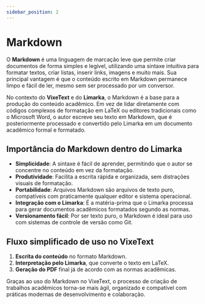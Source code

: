 ```yaml
---
sidebar_position: 2
---
```


# Markdown

O **Markdown** é uma linguagem de marcação leve que permite criar documentos de forma simples e legível, utilizando uma sintaxe intuitiva para formatar textos, criar listas, inserir links, imagens e muito mais. Sua principal vantagem é que o conteúdo escrito em Markdown permanece limpo e fácil de ler, mesmo sem ser processado por um conversor.

No contexto do **VixeText** e do **Limarka**, o Markdown é a base para a produção do conteúdo acadêmico. Em vez de lidar diretamente com códigos complexos de formatação em LaTeX ou editores tradicionais como o Microsoft Word, o autor escreve seu texto em Markdown, que é posteriormente processado e convertido pelo Limarka em um documento acadêmico formal e formatado.

## Importância do Markdown dentro do Limarka

* **Simplicidade**: A sintaxe é fácil de aprender, permitindo que o autor se concentre no conteúdo em vez da formatação.
* **Produtividade**: Facilita a escrita rápida e organizada, sem distrações visuais de formatação.
* **Portabilidade**: Arquivos Markdown são arquivos de texto puro, compatíveis com praticamente qualquer editor e sistema operacional.
* **Integração com o Limarka**: É a matéria-prima que o Limarka processa para gerar documentos acadêmicos formatados segundo as normas.
* **Versionamento fácil**: Por ser texto puro, o Markdown é ideal para uso com sistemas de controle de versão como Git.

## Fluxo simplificado de uso no VixeText

1. **Escrita do conteúdo** no formato Markdown.
2. **Interpretação pelo Limarka**, que converte o texto em LaTeX.
3. **Geração do PDF** final já de acordo com as normas acadêmicas.

Graças ao uso do Markdown no VixeText, o processo de criação de trabalhos acadêmicos torna-se mais ágil, organizado e compatível com práticas modernas de desenvolvimento e colaboração.
